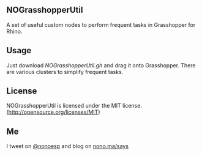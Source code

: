 ## NOGrasshopperUtil

A set of useful custom nodes to perform frequent tasks in Grasshopper for Rhino.

## Usage

Just download *NOGrasshopperUtil.gh* and drag it onto Grasshopper. There are various clusters to simplify frequent tasks.

## License

NOGrasshopperUtil is licensed under the MIT license. (http://opensource.org/licenses/MIT)

## Me

I tweet on [@nonoesp](http://www.twitter.com/nonoesp) and blog on [nono.ma/says](http://nono.ma/says)
